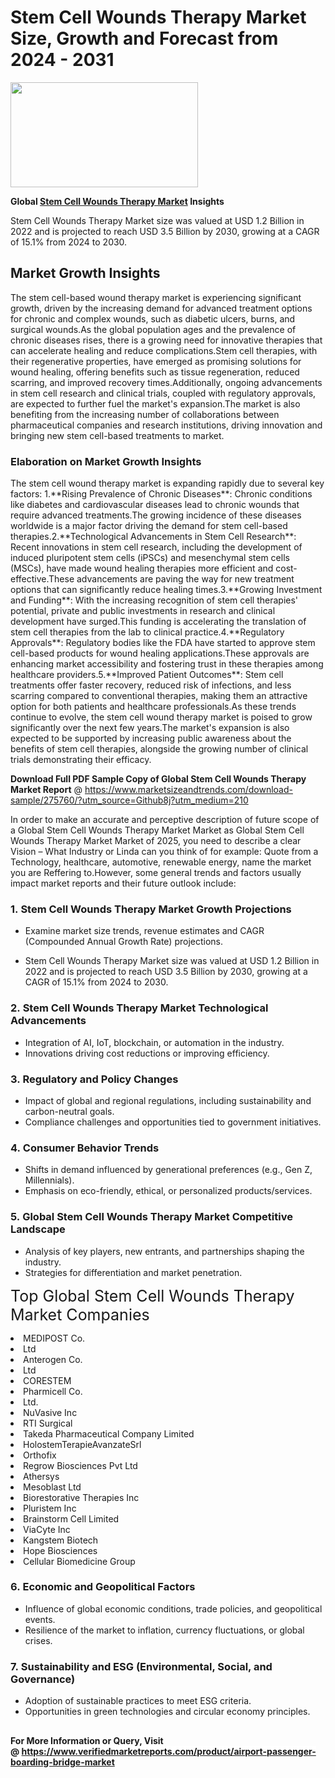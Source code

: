 <H1>Stem Cell Wounds Therapy Market Size, Growth and Forecast from 2024 - 2031</H1><img class="aligncenter size-medium wp-image-584254" src="https://thirdeyenews.in/wp-content/uploads/2024/09/Global-Market-Research-300x168.jpeg" alt="" width="300" height="168" /><p><strong>Global&nbsp;<a href="https://www.marketsizeandtrends.com/download-sample/275760/?utm_source=Github8j?utm_medium=210">Stem Cell Wounds Therapy Market</a> Insights</strong></p><p>Stem Cell Wounds Therapy Market size was valued at USD 1.2 Billion in 2022 and is projected to reach USD 3.5 Billion by 2030, growing at a CAGR of 15.1% from 2024 to 2030.</p><p><h2>Market Growth Insights</h2> The stem cell-based wound therapy market is experiencing significant growth, driven by the increasing demand for advanced treatment options for chronic and complex wounds, such as diabetic ulcers, burns, and surgical wounds.As the global population ages and the prevalence of chronic diseases rises, there is a growing need for innovative therapies that can accelerate healing and reduce complications.Stem cell therapies, with their regenerative properties, have emerged as promising solutions for wound healing, offering benefits such as tissue regeneration, reduced scarring, and improved recovery times.Additionally, ongoing advancements in stem cell research and clinical trials, coupled with regulatory approvals, are expected to further fuel the market's expansion.The market is also benefiting from the increasing number of collaborations between pharmaceutical companies and research institutions, driving innovation and bringing new stem cell-based treatments to market. <h3>Elaboration on Market Growth Insights</h3> The stem cell wound therapy market is expanding rapidly due to several key factors: 1.**Rising Prevalence of Chronic Diseases**: Chronic conditions like diabetes and cardiovascular diseases lead to chronic wounds that require advanced treatments.The growing incidence of these diseases worldwide is a major factor driving the demand for stem cell-based therapies.2.**Technological Advancements in Stem Cell Research**: Recent innovations in stem cell research, including the development of induced pluripotent stem cells (iPSCs) and mesenchymal stem cells (MSCs), have made wound healing therapies more efficient and cost-effective.These advancements are paving the way for new treatment options that can significantly reduce healing times.3.**Growing Investment and Funding**: With the increasing recognition of stem cell therapies' potential, private and public investments in research and clinical development have surged.This funding is accelerating the translation of stem cell therapies from the lab to clinical practice.4.**Regulatory Approvals**: Regulatory bodies like the FDA have started to approve stem cell-based products for wound healing applications.These approvals are enhancing market accessibility and fostering trust in these therapies among healthcare providers.5.**Improved Patient Outcomes**: Stem cell treatments offer faster recovery, reduced risk of infections, and less scarring compared to conventional therapies, making them an attractive option for both patients and healthcare professionals.As these trends continue to evolve, the stem cell wound therapy market is poised to grow significantly over the next few years.The market's expansion is also expected to be supported by increasing public awareness about the benefits of stem cell therapies, alongside the growing number of clinical trials demonstrating their efficacy.</p><p><span class=""><strong>Download Full PDF Sample Copy of Global Stem Cell Wounds Therapy Market Report</strong> @ <a href="https://www.marketsizeandtrends.com/download-sample/275760/?utm_source=Github8j?utm_medium=210" target="_blank">https://www.marketsizeandtrends.com/download-sample/275760/?utm_source=Github8j?utm_medium=210</a></span></p><p>In order to make an accurate and perceptive description of future scope of a Global&nbsp;Stem Cell Wounds Therapy Market Market as Global&nbsp;Stem Cell Wounds Therapy Market Market of 2025, you need to describe a clear Vision &ndash; What Industry or Linda can you think of for example: Quote from a Technology, healthcare, automotive, renewable energy, name the market you are Reffering to.However, some general trends and factors usually impact market reports and their future outlook include:</p><h3>1.&nbsp;<strong>Stem Cell Wounds Therapy Market Growth Projections</strong></h3><ul><li>Examine market size trends, revenue estimates and CAGR (Compounded Annual Growth Rate) projections.</li><li><p>Stem Cell Wounds Therapy Market size was valued at USD 1.2 Billion in 2022 and is projected to reach USD 3.5 Billion by 2030, growing at a CAGR of 15.1% from 2024 to 2030.</p></li></ul><h3>2.&nbsp;<strong>Stem Cell Wounds Therapy Market Technological Advancements</strong></h3><ul><li>Integration of AI, IoT, blockchain, or automation in the industry.</li><li>Innovations driving cost reductions or improving efficiency.</li></ul><h3>3.&nbsp;<strong>Regulatory and Policy Changes</strong></h3><ul><li>Impact of global and regional regulations, including sustainability and carbon-neutral goals.</li><li>Compliance challenges and opportunities tied to government initiatives.</li></ul><h3>4.&nbsp;<strong>Consumer Behavior Trends</strong></h3><ul><li>Shifts in demand influenced by generational preferences (e.g., Gen Z, Millennials).</li><li>Emphasis on eco-friendly, ethical, or personalized products/services.</li></ul><h3>5.&nbsp;<strong>Global Stem Cell Wounds Therapy Market Competitive Landscape</strong></h3><ul><li>Analysis of key players, new entrants, and partnerships shaping the industry.</li><li>Strategies for differentiation and market penetration.</li></ul><p data-pm-slice="1 1 []"><span style="color: inherit; font-family: inherit; font-size: 25px;">Top Global Stem Cell Wounds Therapy Market Companies</span></p><div class="" data-test-id=""><p><li>MEDIPOST Co.</li><li> Ltd</li><li> Anterogen Co.</li><li>Ltd</li><li> CORESTEM</li><li> Pharmicell Co.</li><li>Ltd.</li><li> NuVasive Inc</li><li> RTI Surgical</li><li> Takeda Pharmaceutical Company Limited</li><li> HolostemTerapieAvanzateSrl</li><li> Orthofix</li><li> Regrow Biosciences Pvt Ltd</li><li> Athersys</li><li> Mesoblast Ltd</li><li> Biorestorative Therapies Inc</li><li> Pluristem Inc</li><li> Brainstorm Cell Limited</li><li> ViaCyte Inc</li><li> Kangstem Biotech</li><li> Hope Biosciences</li><li> Cellular Biomedicine Group</li></p></div><h3>6.&nbsp;<strong>Economic and Geopolitical Factors</strong></h3><ul><li>Influence of global economic conditions, trade policies, and geopolitical events.</li><li>Resilience of the market to inflation, currency fluctuations, or global crises.</li></ul><h3>7.&nbsp;<strong>Sustainability and ESG (Environmental, Social, and Governance)</strong></h3><ul><li>Adoption of sustainable practices to meet ESG criteria.</li><li>Opportunities in green technologies and circular economy principles.</li></ul><h2><strong style="font-size: 14px;">For More Information or Query, Visit @&nbsp;</strong><a style="background-color: #ffffff; font-size: 14px;" href="https://www.marketsizeandtrends.com/report/stem-cell-wounds-therapy-market/" target="_blank">https://www.verifiedmarketreports.com/product/airport-passenger-boarding-bridge-market</a></h2>